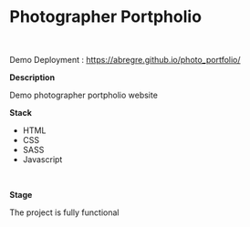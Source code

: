 <h1>Photographer Portpholio </h1><br>

Demo Deployment : https://abregre.github.io/photo_portfolio/
<br>


<strong>Description</strong><br>

Demo photographer portpholio website<br>
 
<strong>Stack</strong><br>
<ul>
  <li>HTML</li>
  <li>CSS</li>
  <li>SASS</li>
  <li>Javascript</li> 
</ul>
 <br>

<strong>Stage</strong><br>

The project is fully functional


